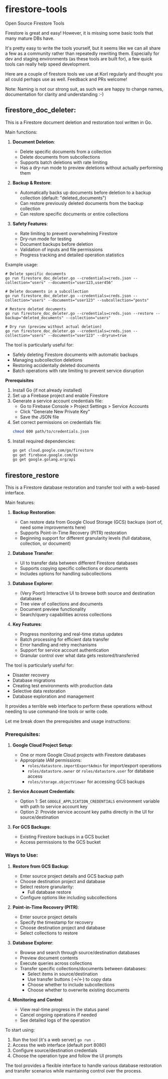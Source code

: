 # firestore-tools
Open Source Firestore Tools

Firestore is great and easy! However, it is missing some basic tools that many mature DBs have.

It's pretty easy to write the tools yourself, but it seems like we can all share a few as a community rather than repeatedly rewriting them.
Especially for dev and staging environments (as these tools are built for), a few quick tools can really help speed development.

Here are a couple of firestore tools we use at Korl regularly and thought you all could perhaps use as well. Feedback and PRs welcome!

Note: Naming is not our strong suit, as such we are happy to change names, documentation for clarity and understanding :-)

## **firestore_doc_deleter:**
  This is a Firestore document deletion and restoration tool written in Go. 
  
  Main functions:

1. **Document Deletion**:
   - Delete specific documents from a collection
   - Delete documents from subcollections
   - Supports batch deletions with rate limiting
   - Has a dry-run mode to preview deletions without actually performing them

2. **Backup & Restore**:
   - Automatically backs up documents before deletion to a backup collection (default: "deleted_documents")
   - Can restore previously deleted documents from the backup collection
   - Can restore specific documents or entire collections

3. **Safety Features**:
   - Rate limiting to prevent overwhelming Firestore
   - Dry-run mode for testing
   - Document backups before deletion
   - Validation of inputs and file permissions
   - Progress tracking and detailed operation statistics

Example usage:

```
# Delete specific documents
go run firestore_doc_deleter.go --credentials=creds.json --collection="users" --documents="user123,user456"

# Delete documents in a subcollection
go run firestore_doc_deleter.go --credentials=creds.json --collection="users" --documents="user123" --subcollection="posts"

# Restore deleted documents
go run firestore_doc_deleter.go --credentials=creds.json --restore --backup="deleted_documents" --collection="users"

# Dry run (preview without actual deletion)
go run firestore_doc_deleter.go --credentials=creds.json --collection="users" --documents="user123" --dryrun=true
```

The tool is particularly useful for:
- Safely deleting Firestore documents with automatic backups
- Managing subcollection deletions
- Restoring accidentally deleted documents
- Batch operations with rate limiting to prevent service disruption

**Prerequisites**

1. Install Go (if not already installed)
2. Set up a Firebase project and enable Firestore
3. Generate a service account credentials file:
   - Go to Firebase Console > Project Settings > Service Accounts
   - Click "Generate New Private Key"
   - Save the JSON file
4. Set correct permissions on credentials file:
   ```bash
   chmod 600 path/to/credentials.json
   ```
5. Install required dependencies:
   ```bash
   go get cloud.google.com/go/firestore
   go get firebase.google.com/go
   go get google.golang.org/api
   ```

## **firestore_restore**

This is a Firestore database restoration and transfer tool with a web-based interface. 

Main features:

1. **Backup Restoration**:
   - Can restore data from Google Cloud Storage (GCS) backups (sort of, need some improvements here)
   - Supports Point-in-Time Recovery (PITR) restoration
   - Beginning support for different granularity levels (full database, collection, or document)

2. **Database Transfer**:
   - UI to transfer data between different Firestore databases
   - Supports copying specific collections or documents
   - Includes options for handling subcollections

3. **Database Explorer**:
   - (Very Poort) Interactive UI to browse both source and destination databases
   - Tree view of collections and documents
   - Document preview functionality
   - Search/query capabilities across collections

4. **Key Features**:
   - Progress monitoring and real-time status updates
   - Batch processing for efficient data transfer
   - Error handling and retry mechanisms
   - Support for service account authentication
   - Granular control over what data gets restored/transferred

The tool is particularly useful for:
- Disaster recovery
- Database migrations
- Creating test environments with production data
- Selective data restoration
- Database exploration and management

It provides a terrible web interface to perform these operations without needing to use command-line tools or write code.

Let me break down the prerequisites and usage instructions:

### Prerequisites:

1. **Google Cloud Project Setup**:
   - One or more Google Cloud projects with Firestore databases
   - Appropriate IAM permissions:
     - `roles/datastore.importExportAdmin` for import/export operations
     - `roles/datastore.owner` or `roles/datastore.user` for database access
     - `roles/storage.objectViewer` for accessing GCS backups

2. **Service Account Credentials**:
   - Option 1: Set `GOOGLE_APPLICATION_CREDENTIALS` environment variable with path to service account key
   - Option 2: Provide service account key paths directly in the UI for source/destination

3. **For GCS Backups**:
   - Existing Firestore backups in a GCS bucket
   - Access permissions to the GCS bucket

### Ways to Use:

1. **Restore from GCS Backup**:
   - Enter source project details and GCS backup path
   - Choose destination project and database
   - Select restore granularity:
     - Full database restore
   - Configure options like including subcollections

2. **Point-in-Time Recovery (PITR)**:
   - Enter source project details
   - Specify the timestamp for recovery
   - Choose destination project and database
   - Select collections to restore

3. **Database Explorer**:
   - Browse and search through source/destination databases
   - Preview document contents
   - Execute queries across collections
   - Transfer specific collections/documents between databases:
     - Select items in source/destination
     - Use transfer buttons (→/←) to copy data
     - Choose whether to include subcollections
     - Choose whether to overwrite existing documents

4. **Monitoring and Control**:
   - View real-time progress in the status panel
   - Cancel ongoing operations if needed
   - See detailed logs of the operation

To start using:
1. Run the tool (it's a web server) ```go run .```
2. Access the web interface (default port 8080)
3. Configure source/destination credentials
4. Choose the operation type and follow the UI prompts

The tool provides a flexible interface to handle various database restoration and transfer scenarios while maintaining control over the process.

